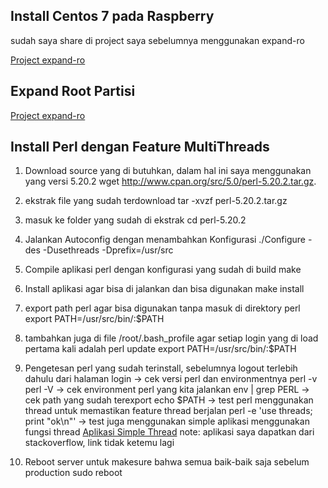Install Centos 7 pada Raspberry 
-------------------------------
sudah saya share di project saya sebelumnya menggunakan expand-ro    

[Project expand-ro](https://github.com/butdy/expand-ro)

Expand Root Partisi
-------------------
[Project expand-ro](https://github.com/butdy/expand-ro)

Install Perl dengan Feature MultiThreads
----------------------------------------

1. Download source yang di butuhkan, dalam hal ini saya menggunakan yang versi 5.20.2
   wget http://www.cpan.org/src/5.0/perl-5.20.2.tar.gz.

2. ekstrak file yang sudah terdownload
   tar -xvzf perl-5.20.2.tar.gz
3. masuk ke folder yang sudah di ekstrak
   cd perl-5.20.2
4. Jalankan Autoconfig dengan menambahkan Konfigurasi
   ./Configure -des -Dusethreads -Dprefix=/usr/src
5. Compile aplikasi perl dengan konfigurasi yang sudah di build
   make
6. Install aplikasi agar bisa di jalankan dan bisa digunakan
   make install
7. export path perl agar bisa digunakan tanpa masuk di direktory perl
   export PATH=/usr/src/bin/:$PATH
8. tambahkan juga di file /root/.bash_profile agar setiap login yang di load pertama kali adalah perl update
   export PATH=/usr/src/bin/:$PATH
9. Pengetesan perl yang sudah terinstall, sebelumnya logout terlebih dahulu dari halaman login
   -> cek versi perl dan environmentnya
      perl -v
      perl -V
   -> cek environment perl yang kita jalankan
      env | grep PERL
   -> cek path yang sudah terexport
      echo $PATH
   -> test perl menggunakan thread untuk memastikan feature thread berjalan
      perl -e 'use threads; print "ok\n"'
   -> test juga menggunakan simple aplikasi menggunakan fungsi thread 
      [Aplikasi Simple Thread](https://github.com/butdy/sample/testthread.pl)
      note: aplikasi saya dapatkan dari stackoverflow, link tidak ketemu lagi

10. Reboot server untuk makesure bahwa semua baik-baik saja sebelum production
    sudo reboot
